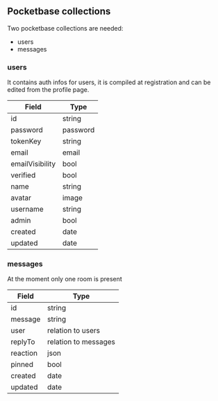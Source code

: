 ## Pocketbase collections

Two pocketbase collections are needed:
- users
- messages


### users

It contains auth infos for users, it is compiled at registration and can be edited from the profile page.


| Field            | Type     |
|------------------|----------|
| id               | string   |
| password         | password |
| tokenKey         | string   |
| email            | email    |
| emailVisibility  | bool     |
| verified         | bool     |
| name             | string   |
| avatar           | image    |
| username         | string   |
| admin            | bool     |
| created          | date     |
| updated          | date     |


### messages

At the moment only one room is present

| Field            | Type     |
|------------------|----------|
| id               | string   |
| message          | string   |
| user             | relation to users |
| replyTo          | relation to messages |
| reaction         | json     |
| pinned           | bool     |
| created          | date     |
| updated          | date     |

